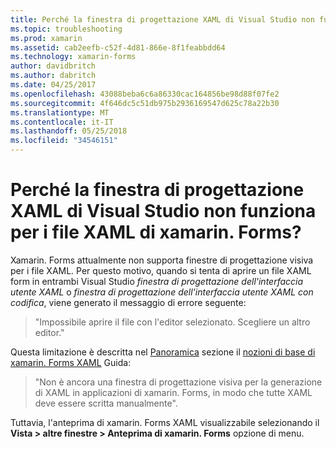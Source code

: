 ```yaml
---
title: Perché la finestra di progettazione XAML di Visual Studio non funziona per i file XAML di xamarin. Forms?
ms.topic: troubleshooting
ms.prod: xamarin
ms.assetid: cab2eefb-c52f-4d81-866e-8f1feabbdd64
ms.technology: xamarin-forms
author: davidbritch
ms.author: dabritch
ms.date: 04/25/2017
ms.openlocfilehash: 43088beba6c6a86330cac164856be98d88f07fe2
ms.sourcegitcommit: 4f646dc5c51db975b2936169547d625c78a22b30
ms.translationtype: MT
ms.contentlocale: it-IT
ms.lasthandoff: 05/25/2018
ms.locfileid: "34546151"
---
```

# <a name="why-doesnt-the-visual-studio-xaml-designer-work-for-xamarinforms-xaml-files"></a>Perché la finestra di progettazione XAML di Visual Studio non funziona per i file XAML di xamarin. Forms?

Xamarin. Forms attualmente non supporta finestre di progettazione visiva per i file XAML. Per questo motivo, quando si tenta di aprire un file XAML form in entrambi Visual Studio *finestra di progettazione dell'interfaccia utente XAML* o *finestra di progettazione dell'interfaccia utente XAML con codifica*, viene generato il messaggio di errore seguente:

> "Impossibile aprire il file con l'editor selezionato. Scegliere un altro editor."

Questa limitazione è descritta nel [Panoramica](~/xamarin-forms/xaml/xaml-basics/index.md#Overview) sezione il [nozioni di base di xamarin. Forms XAML](~/xamarin-forms/xaml/xaml-basics/index.md) Guida:

> "Non è ancora una finestra di progettazione visiva per la generazione di XAML in applicazioni di xamarin. Forms, in modo che tutte XAML deve essere scritta manualmente".

Tuttavia, l'anteprima di xamarin. Forms XAML visualizzabile selezionando il **Vista > altre finestre > Anteprima di xamarin. Forms** opzione di menu.
